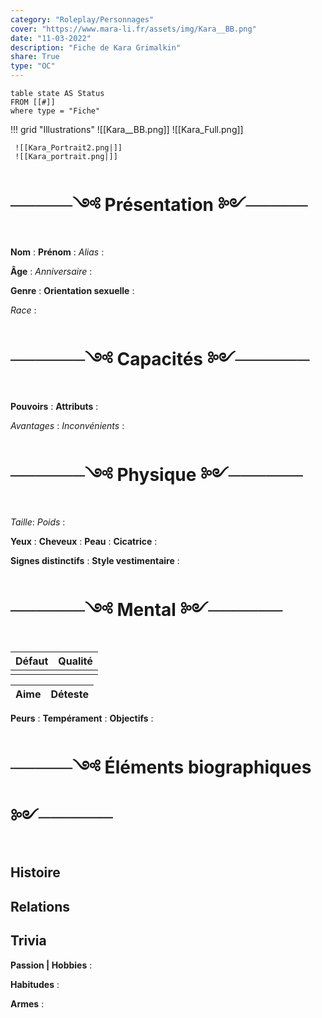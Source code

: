 ```yaml
---
category: "Roleplay/Personnages"
cover: "https://www.mara-li.fr/assets/img/Kara__BB.png"
date: "11-03-2022"
description: "Fiche de Kara Grimalkin"
share: True
type: "OC"
---
```

```dataview
table state AS Status
FROM [[#]]
where type = "Fiche"
```


!!! grid "Illustrations"
	 ![[Kara__BB.png]] 
	 ![[Kara_Full.png]]
	 
	 ![[Kara_Portrait2.png|]]
	 ![[Kara_portrait.png|]]

# ─────༺ Présentation ༻─────

**Nom** : 
**Prénom** : 
*Alias* : 

**Âge** :
*Anniversaire* :

**Genre** : 
**Orientation sexuelle** : 

*Race* :

# ──────༺ Capacités ༻──────
**Pouvoirs** : 
**Attributs** : 

*Avantages* : 
*Inconvénients* :

# ──────༺ Physique ༻────── 
*Taille*: 
*Poids* : 

**Yeux** : 
**Cheveux** : 
**Peau** : 
**Cicatrice** : 

**Signes distinctifs** :
**Style vestimentaire** : 


# ──────༺ Mental ༻────── 
| Défaut | Qualité |
| ------ | ------- |
|        |         |

| Aime | Déteste |
| ---- | ------- |

**Peurs** : 
**Tempérament** : 
**Objectifs** : 

# ─────༺ Éléments biographiques ༻────── 
## Histoire

## Relations

## Trivia
**Passion | Hobbies** :

**Habitudes** :

**Armes** :